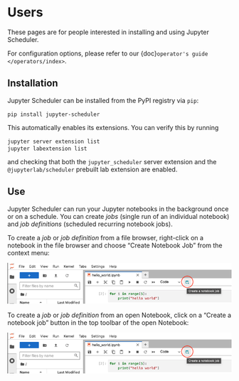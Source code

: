 # Users

These pages are for people interested in installing and using Jupyter Scheduler.

For configuration options, please refer to our {doc}`operator's guide </operators/index>`.

## Installation

Jupyter Scheduler can be installed from the PyPI registry via `pip`:

```
pip install jupyter-scheduler
```

This automatically enables its extensions. You can verify this by running

```
jupyter server extension list
jupyter labextension list
```

and checking that both the `jupyter_scheduler` server extension and the
`@jupyterlab/scheduler` prebuilt lab extension are enabled.

## Use

Jupyter Scheduler can run your Jupyter notebooks in the background once or on a schedule. You can create *jobs* (single run of an individual notebook) and *job definitions* (scheduled recurring notebook jobs).

To create a *job* or *job definition* from a file browser, right-click on a notebook in the file browser and choose “Create Notebook Job” from the context menu:

![“Create Notebook Job” button in the file browser context menu](create_job_from_notebook.png)

To create a *job* or *job definition* from an open Notebook, click on a “Create a notebook job” button in the top toolbar of the open Notebook:

![“Create a notebook job” button in the top toolbar of the open Notebook](create_job_from_notebook.png)
